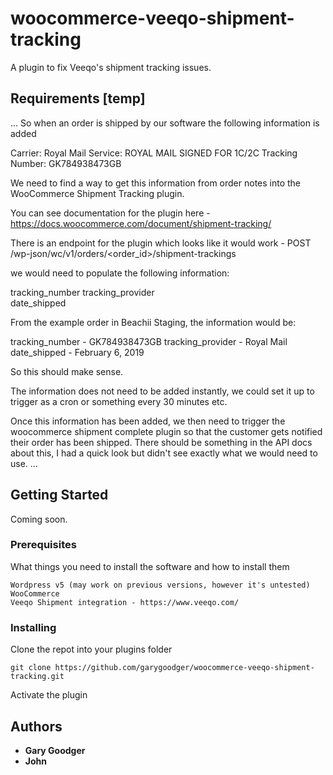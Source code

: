 # woocommerce-veeqo-shipment-tracking
A plugin to fix Veeqo's shipment tracking issues.

## Requirements [temp]
...
So when an order is shipped by our software the following information is added

Carrier: Royal Mail
Service: ROYAL MAIL SIGNED FOR 1C/2C
Tracking Number: GK784938473GB

We need to find a way to get this information from order notes into the WooCommerce Shipment Tracking plugin. 

You can see documentation for the plugin here - https://docs.woocommerce.com/document/shipment-tracking/

There is an endpoint for the plugin which looks like it would work - POST /wp-json/wc/v1/orders/<order_id>/shipment-trackings

we would need to populate the following information:

tracking_number
tracking_provider	
date_shipped

From the example order in Beachii Staging, the information would be:

tracking_number - GK784938473GB
tracking_provider - Royal Mail
date_shipped - February 6, 2019

So this should make sense.

The information does not need to be added instantly, we could set it up to trigger as a cron or something every 30 minutes etc.

Once this information has been added, we then need to trigger the woocommerce shipment complete plugin so that the customer gets notified their order has been shipped. There should be something in the API docs about this, I had a quick look but didn't see exactly what we would need to use.
...

## Getting Started

Coming soon.

### Prerequisites

What things you need to install the software and how to install them

```
Wordpress v5 (may work on previous versions, however it's untested)
WooCommerce
Veeqo Shipment integration - https://www.veeqo.com/
```

### Installing

Clone the repot into your plugins folder

```
git clone https://github.com/garygoodger/woocommerce-veeqo-shipment-tracking.git
```

Activate the plugin

## Authors

* **Gary Goodger**
* **John** 

